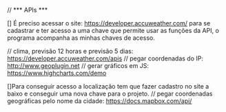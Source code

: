 // *** APIs ***

[] É preciso acessar o site: https://developer.accuweather.com/ para se cadastrar e ter acesso a uma chave que permite usar as funções da API, o programa acompanha as minhas chaves de acesso. 


// clima, previsão 12 horas e previsão 5 dias: https://developer.accuweather.com/apis
// pegar coordenadas do IP: http://www.geoplugin.net
// gerar gráficos em JS: https://www.highcharts.com/demo

[]Para conseguir acesso a localização tem que fazer cadastro no site a baixo e conseguir uma nova chave para o projeto.
// pegar coordenadas geográficas pelo nome da cidade: https://docs.mapbox.com/api/



